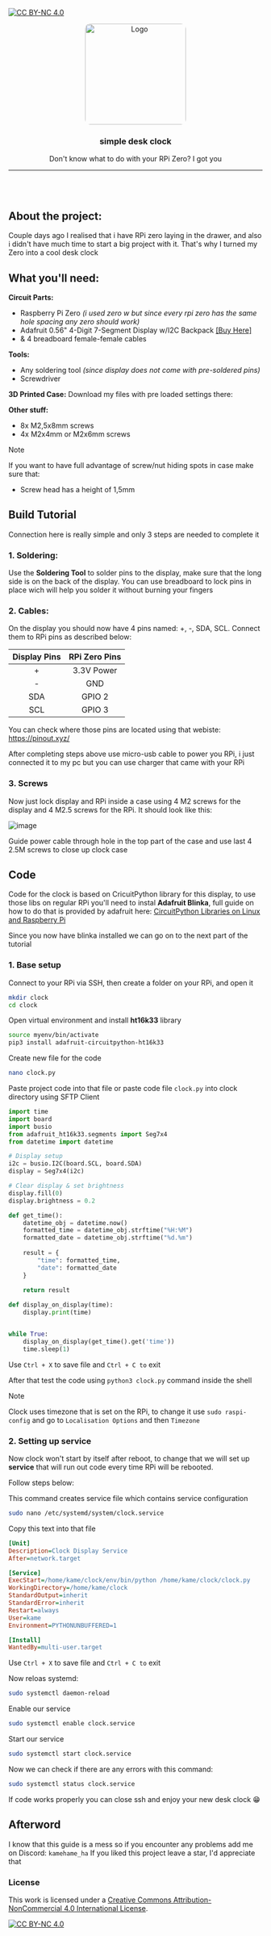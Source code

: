 <a id="readme-top"></a>
[![CC BY-NC 4.0][cc-by-nc-shield]][cc-by-nc]
<br />
<div align="center">
 <img src="images/image.jpg" alt="Logo" style="border-radius: 10px" width="200" height="200">
 <h3 align="center">simple desk clock</h3>

 <p align="center">
 Don't know what to do with your RPi Zero? I got you
 </p>
</div>

***

<br />
<br />

## About the project:
Couple days ago I realised that i have RPi zero laying in the drawer, and also i didn't have much time to start a big project with it. That's why I turned my Zero into a cool desk clock

## What you'll need:
**Circuit Parts:**

* Raspberry Pi Zero *(i used zero w but since every rpi zero has the same hole spacing any zero should work)*
* Adafruit 0.56" 4-Digit 7-Segment Display w/I2C Backpack [[Buy Here]](https://www.adafruit.com/product/879)
* & 4 breadboard female-female cables

**Tools:**

* Any soldering tool *(since display does not come with pre-soldered pins)*
* Screwdriver

**3D Printed Case:**
Download my files with pre loaded settings there: 

**Other stuff:**

* 8x M2,5x8mm screws
* 4x M2x4mm or M2x6mm screws

> [!NOTE]
> If you want to have full advantage of screw/nut hiding spots in case make sure that:
> * Screw head has a height of 1,5mm

## Build Tutorial

Connection here is really simple and only 3 steps are needed to complete it

### 1. Soldering:
Use the **Soldering Tool** to solder pins to the display, make sure that the long side is on the back of the display. You can use breadboard to lock pins in place wich will help you solder it without burning your fingers

### 2. Cables:
On the display you should now have 4 pins named: +, -, SDA, SCL. Connect them to RPi pins as described below:

| Display Pins   | RPi Zero Pins   |
| :--------: | :--------: |
| + | 3.3V Power |
| - | GND |
| SDA | GPIO 2 |
| SCL | GPIO 3|

You can check where those pins are located using that webiste: https://pinout.xyz/

After completing steps above use micro-usb cable to power you RPi, i just connected it to my pc but you can use charger that came with your RPi

### 3. Screws
Now just lock display and RPi inside a case using 4 M2 screws for the display and 4 M2.5 screws for the RPi. It should look like this:

![image](images/inside.jpg)

Guide power cable through hole in the top part of the case and use last 4 2.5M screws to close up clock case

## Code

Code for the clock is based on CricuitPython library for this display, to use those libs on regular RPi you'll need to instal **Adafruit Blinka**, full guide on how to do that is provided by adafruit here: [CircuitPython Libraries on Linux and Raspberry Pi](https://learn.adafruit.com/circuitpython-on-raspberrypi-linux/installing-circuitpython-on-raspberry-pi)

Since you now have blinka installed we can go on to the next part of the tutorial

### 1. Base setup

Connect to your RPi via SSH, then create a folder on your RPi, and open it

```sh
mkdir clock
cd clock
```

Open virtual environment and install **ht16k33** library
```sh
source myenv/bin/activate
pip3 install adafruit-circuitpython-ht16k33
```

Create new file for the code
```sh
nano clock.py
```

Paste project code into that file or paste code file `clock.py` into clock directory using SFTP Client
```py
import time
import board
import busio
from adafruit_ht16k33.segments import Seg7x4
from datetime import datetime

# Display setup
i2c = busio.I2C(board.SCL, board.SDA)
display = Seg7x4(i2c)

# Clear display & set brightness
display.fill(0)
display.brightness = 0.2

def get_time():
    datetime_obj = datetime.now()
    formatted_time = datetime_obj.strftime("%H:%M")
    formatted_date = datetime_obj.strftime("%d.%m")
    
    result = {
        "time": formatted_time,
        "date": formatted_date
    }
    
    return result

def display_on_display(time):
    display.print(time)


while True:
    display_on_display(get_time().get('time'))
    time.sleep(1)

```
Use `Ctrl + X` to save file and `Ctrl + C to` exit

After that test the code using `python3 clock.py` command inside the shell

> [!NOTE]
> Clock uses timezone that is set on the RPi, to change it use
> `sudo raspi-config` and go to `Localisation Options` and then `Timezone`

### 2. Setting up service

Now clock won't start by itself after reboot, to change that we will set up **service** that will run out code every time RPi will be rebooted.

Follow steps below:

This command creates service file which contains service configuration
```sh
sudo nano /etc/systemd/system/clock.service
```
Copy this text into that file
```ini
[Unit]
Description=Clock Display Service
After=network.target

[Service]
ExecStart=/home/kame/clock/env/bin/python /home/kame/clock/clock.py
WorkingDirectory=/home/kame/clock
StandardOutput=inherit
StandardError=inherit
Restart=always
User=kame
Environment=PYTHONUNBUFFERED=1

[Install]
WantedBy=multi-user.target

```

Use `Ctrl + X` to save file and `Ctrl + C to` exit

Now reloas systemd:
```sh
sudo systemctl daemon-reload
```
Enable our service
```sh
sudo systemctl enable clock.service
```
Start our service
```sh
sudo systemctl start clock.service
```

Now we can check if there are any errors with this command:
```sh
sudo systemctl status clock.service
```

If code works properly you can close ssh and enjoy your new desk clock 😁


## Afterword
I know that this guide is a mess so if you encounter any problems add me on Discord: `kamehame_ha`
If you liked this project leave a star, I'd appreciate that

### License

This work is licensed under a
[Creative Commons Attribution-NonCommercial 4.0 International License][cc-by-nc].

[![CC BY-NC 4.0][cc-by-nc-image]][cc-by-nc]

[cc-by-nc]: https://creativecommons.org/licenses/by-nc/4.0/
[cc-by-nc-image]: https://licensebuttons.net/l/by-nc/4.0/88x31.png
[cc-by-nc-shield]: https://img.shields.io/badge/License-CC%20BY--NC%204.0-lightgrey.svg

